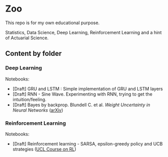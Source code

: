 # Zoo

This repo is for my own educational purpose.

Statistics, Data Science, Deep Learning, Reinforcement Learning and a hint of Actuarial Science.

## Content by folder


### Deep Learning
Notebooks:
- [Draft] GRU and LSTM : Simple implementation of GRU and LSTM layers
- [Draft] RNN - Sine Wave. Experimenting with RNN, trying to get the intuition/feeling.
- [Draft] Bayes by backprop. Blundell C. et al. *Weight Uncertainty in Neural Networks* ([arXiv](https://arxiv.org/abs/1505.05424))


### Reinforcement Learning
Notebooks:
- [Draft] Reinforcement learning - SARSA, epsilon-greedy policy and UCB strategies ([UCL Course on RL](http://www0.cs.ucl.ac.uk/staff/d.silver/web/Teaching.html))

